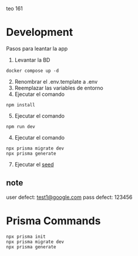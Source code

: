 teo 161

# Development
Pasos para leantar la app

1. Levantar la BD

```
docker compose up -d
```
2. Renombrar el .env.template a .env
3. Reemplazar las variables de entorno
4. Ejecutar el comando 
```
npm install
```
5. Ejecutar el comando 
```
npm run dev
```
4. Ejecutar el comando 
```
npx prisma migrate dev
npx prisma generate
```
7. Ejecutar el [seed](localhost:3000/api/seed)

## note 
user defect: test1@google.com
pass defect: 123456 

# Prisma Commands
```
npx prisma init
npx prisma migrate dev
npx prisma generate
```

